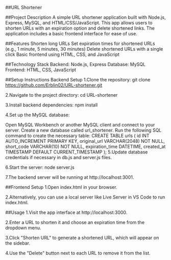 
##URL Shortener

##Project Description
A simple URL shortener application built with Node.js, Express, MySQL, and HTML/CSS/JavaScript. This app allows users to shorten URLs with an expiration option and delete shortened links. The application includes a basic frontend interface for ease of use.

##Features
Shorten long URLs
Set expiration times for shortened URLs (e.g., 1 minute, 5 minutes, 30 minutes)
Delete shortened URLs with a single click
Basic frontend using HTML, CSS, and JavaScript

##Technology Stack
Backend: Node.js, Express
Database: MySQL
Frontend: HTML, CSS, JavaScript

##Setup Instructions
Backend Setup
1.Clone the repository:
  git clone https://github.com/Erblin02/URL-shortener.git

2.Navigate to the project directory:
  cd URL-shortener

3.Install backend dependencies:
  npm install

4.Set up the MySQL database:

 Open MySQL Workbench or another MySQL client and connect to your server.
 Create a new database called url_shortener.
 Run the following SQL command to create the necessary table:
 CREATE TABLE urls (
   id INT AUTO_INCREMENT PRIMARY KEY,
   original_url VARCHAR(2048) NOT NULL,
   short_code VARCHAR(10) NOT NULL,
   expiration_time DATETIME,
   created_at TIMESTAMP DEFAULT CURRENT_TIMESTAMP
 );
5.Update database credentials if necessary in db.js and server.js files.

6.Start the server:
node server.js

7.The backend server will be running at http://localhost:3001.

##Frontend Setup
1.Open index.html in your browser.

2.Alternatively, you can use a local server like Live Server in VS Code to run index.html.

##Usage
1.Visit the app interface at http://localhost:3000.

2.Enter a URL to shorten it and choose an expiration time from the dropdown menu.

3.Click "Shorten URL" to generate a shortened URL, which will appear on the sidebar.

4.Use the "Delete" button next to each URL to remove it from the list.